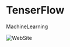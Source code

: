 # TenserFlow
MachineLearning 

![WebSite](https://www.bilibili.com/video/BV1jW411G7Km?from=search&seid=8667465884773838376)
